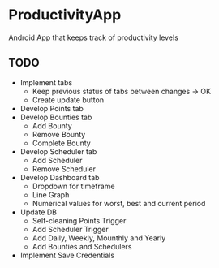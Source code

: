 # ProductivityApp

Android App that keeps track of productivity levels

## TODO

- Implement tabs
  - Keep previous status of tabs between changes -> OK
  - Create update button
- Develop Points tab
- Develop Bounties tab
  - Add Bounty
  - Remove Bounty
  - Complete Bounty
- Develop Scheduler tab
  - Add Scheduler
  - Remove Scheduler
- Develop Dashboard tab
  - Dropdown for timeframe
  - Line Graph
  - Numerical values for worst, best and current period
- Update DB
  - Self-cleaning Points Trigger
  - Add Scheduler Trigger
  - Add Daily, Weekly, Mounthly and Yearly
  - Add Bounties and Schedulers
- Implement Save Credentials
